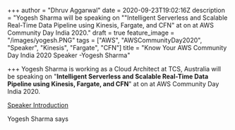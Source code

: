 +++
author = "Dhruv Aggarwal"
date = 2020-09-23T19:02:16Z
description = "Yogesh Sharma will be speaking on \"\"Intelligent Serverless and Scalable Real-Time Data Pipeline using Kinesis, Fargate, and CFN\" at <time> on <date> at AWS Community Day India 2020."
draft = true
feature_image = "/images/yogesh.PNG"
tags = ["AWS", "AWSCommunityDay2020", "Speaker", "Kinesis", "Fargate", "CFN"]
title = "Know Your AWS Community Day India 2020 Speaker -Yogesh Sharma"

+++
Yogesh Sharma is working as a Cloud Architect at TCS, Australia will be speaking on "**Intelligent Serverless and Scalable Real-Time Data Pipeline using Kinesis, Fargate, and CFN**" at <time> on <date> at AWS Community Day India 2020.

[Speaker Introduction]()<URL>

<Summary from Intro video of speaker>Yogesh Sharma says
